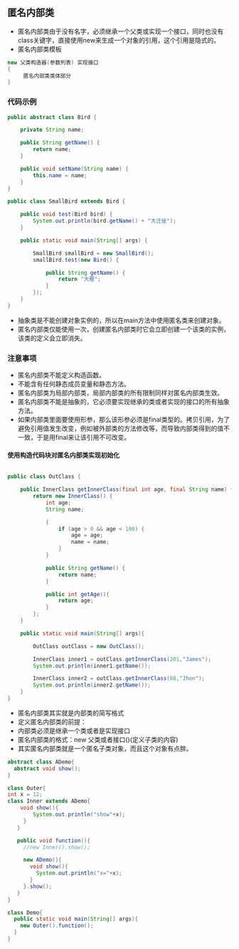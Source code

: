 ## 匿名内部类
* 匿名内部类由于没有名字，必须继承一个父类或实现一个接口，同时也没有class关键字，直接使用new来生成一个对象的引用，这个引用是隐式的。
* 匿名内部类模板
```java
new 父类构造器(参数列表) 实现接口
{
     匿名内部类类体部分
}
```
### 代码示例
```java
public abstract class Bird {

    private String name;

    public String getName() {
        return name;
    }

    public void setName(String name) {
        this.name = name;
    }
}
```
```java
public class SmallBird extends Bird {

    public void test(Bird bird) {
        System.out.println(bird.getName() + "大迁徙");
    }

    public static void main(String[] args) {

        SmallBird smallBird = new SmallBird();
        smallBird.test(new Bird() {

            public String getName() {
                return "大雁";
            }
        });
    }
}
```
* 抽象类是不能创建对象实例的，所以在main方法中使用匿名类来创建对象。
* 匿名内部类仅能使用一次，创建匿名内部类时它会立即创建一个该类的实例，该类的定义会立即消失。
### 注意事项
* 匿名内部类不能定义构造函数。
* 不能含有任何静态成员变量和静态方法。
* 匿名内部类为局部内部类，局部内部类的所有限制同样对匿名内部类生效。
* 匿名内部类不能是抽象的，它必须要实现继承的类或者实现的接口的所有抽象方法。
* 如果内部类里面要使用形参，那么该形参必须是final类型的。拷贝引用，为了避免引用值发生改变，例如被外部类的方法修改等，而导致内部类得到的值不一致，于是用final来让该引用不可改变。
#### 使用构造代码块对匿名内部类实现初始化

```java

public class OutClass {

    public InnerClass getInnerClass(final int age, final String name) {
        return new InnerClass() {
            int age;
            String name;

            {
                if (age > 0 && age < 100) {
                    age = age;
                    name = name;
                }
            }

            public String getName() {
                return name;
            }

            public int getAge(){
                return age;
            }
        };
    }

    public static void main(String[] args){

        OutClass outClass = new OutClass();

        InnerClass inner1 = outClass.getInnerClass(201,"James");
        System.out.println(inner1.getName());

        InnerClass inner2 = outClass.getInnerClass(88,"Jhon");
        System.out.println(inner2.getName());
    }
}
```
* 匿名内部类其实就是内部类的简写格式
* 定义匿名内部类的前提：
 * 内部类必须是继承一个类或者是实现接口
* 匿名内部类的格式：new 父类或者接口()(定义子类的内容)
* 其实匿名内部类就是一个匿名子类对象，而且这个对象有点胖。
```java
abstract class ADemo{
  abstract void show();
}

class Outer{
int x = 12;
class Inner extends ADemo{
    void show(){
        System.out.println("show"+x);
     }
   }

   public void function(){
     //new Inner().show();

     new ADemo(){
       void show(){
         System.out.println("x="+x);
       }
     }.show();
   }
}

class Demo{
  public static void main(String[] args){
    new Outer().function();
  }
}
```
